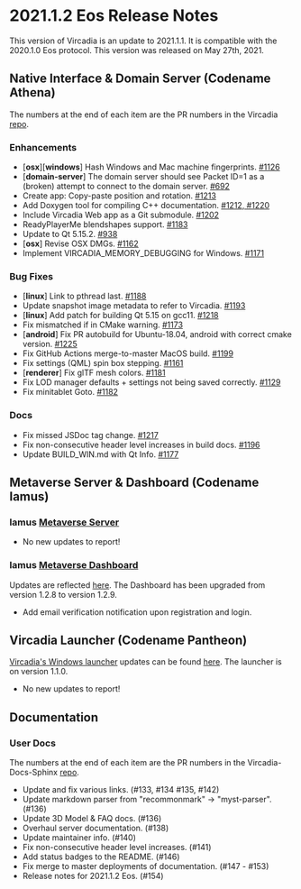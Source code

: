 # 2021.1.2 Eos Release Notes

This version of Vircadia is an update to 2021.1.1. It is compatible with the 2020.1.0 Eos protocol. This version was released on May 27th, 2021.

## Native Interface & Domain Server (Codename Athena)

The numbers at the end of each item are the PR numbers in the Vircadia [repo](https://github.com/vircadia/vircadia).

### Enhancements

- [**osx**][**windows**] Hash Windows and Mac machine fingerprints. [#1126](https://github.com/vircadia/vircadia/pull/1126)
- [**domain-server**] The domain server should see Packet ID=1 as a (broken) attempt to connect to the domain server. [#692](https://github.com/vircadia/vircadia/pull/692)
-  Create app: Copy-paste position and rotation. [#1213](https://github.com/vircadia/vircadia/pull/1213)
-  Add Doxygen tool for compiling C++ documentation. [#1212, #1220](https://github.com/vircadia/vircadia/pull/1212)
-  Include Vircadia Web app as a Git submodule. [#1202](https://github.com/vircadia/vircadia/pull/1202)
-  ReadyPlayerMe blendshapes support. [#1183](https://github.com/vircadia/vircadia/pull/1183)
-  Update to Qt 5.15.2. [#938](https://github.com/vircadia/vircadia/pull/938)
- [**osx**] Revise OSX DMGs. [#1162](https://github.com/vircadia/vircadia/pull/1162)
-  Implement VIRCADIA_MEMORY_DEBUGGING for Windows. [#1171](https://github.com/vircadia/vircadia/pull/1171)

### Bug Fixes

- [**linux**] Link to pthread last. [#1188](https://github.com/vircadia/vircadia/pull/1188)
-  Update snapshot image metadata to refer to Vircadia. [#1193](https://github.com/vircadia/vircadia/pull/1193)
- [**linux**] Add patch for building Qt 5.15 on gcc11. [#1218](https://github.com/vircadia/vircadia/pull/1218)
-  Fix mismatched if in CMake warning. [#1173](https://github.com/vircadia/vircadia/pull/1173)
- [**android**] Fix PR autobuild for Ubuntu-18.04, android with correct cmake version. [#1225](https://github.com/vircadia/vircadia/pull/1225)
-  Fix GitHub Actions merge-to-master MacOS build. [#1199](https://github.com/vircadia/vircadia/pull/1199)
-  Fix settings (QML) spin box stepping. [#1161](https://github.com/vircadia/vircadia/pull/1161)
- [**renderer**] Fix glTF mesh colors. [#1181](https://github.com/vircadia/vircadia/pull/1181)
-  Fix LOD manager defaults + settings not being saved correctly. [#1129](https://github.com/vircadia/vircadia/pull/1129)
-  Fix minitablet Goto. [#1182](https://github.com/vircadia/vircadia/pull/1182)

### Docs

- Fix missed JSDoc tag change. [#1217](https://github.com/vircadia/vircadia/pull/1217)
- Fix non-consecutive header level increases in build docs. [#1196](https://github.com/vircadia/vircadia/pull/1196)
- Update BUILD_WIN.md with Qt Info. [#1177](https://github.com/vircadia/vircadia/pull/1177)

## Metaverse Server & Dashboard (Codename Iamus)

### Iamus [Metaverse Server](https://github.com/vircadia/iamus)

* No new updates to report!

### Iamus [Metaverse Dashboard](https://github.com/vircadia/project-iamus-dashboard)

Updates are reflected [here](https://dashboard.vircadia.com/). The Dashboard has been upgraded from version 1.2.8 to version 1.2.9.

* Add email verification notification upon registration and login.

## Vircadia Launcher (Codename Pantheon)

[Vircadia's Windows launcher](https://github.com/vircadia/pantheon-launcher) updates can be found [here](https://github.com/vircadia/pantheon-launcher/commits/master). The launcher is on version 1.1.0.

* No new updates to report!

## Documentation

### User Docs

The numbers at the end of each item are the PR numbers in the Vircadia-Docs-Sphinx [repo](https://github.com/vircadia/vircadia-docs-sphinx).

* Update and fix various links. (#133, #134 #135, #142)
* Update markdown parser from "recommonmark" -> "myst-parser". (#136)
* Update 3D Model & FAQ docs. (#136)
* Overhaul server documentation. (#138)
* Update maintainer info. (#140)
* Fix non-consecutive header level increases. (#141)
* Add status badges to the README. (#146)
* Fix merge to master deployments of documentation. (#147 - #153)
* Release notes for 2021.1.2 Eos. (#154)
